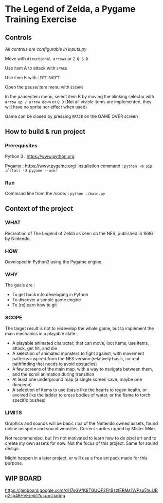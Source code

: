# The Legend of Zelda, a Pygame Training Exercise

## Controls
_All controls are configurable in inputs.py_

Move with ```directional arrows``` or ```Z Q S D```

Use item A to attack with ```SPACE```

Use item B with ```LEFT SHIFT```

Open the pause/item menu with ```ESCAPE```

In the pause/item menu, select item B by moving the blinking selector with ```arrow up / arrow down``` or ```Q D```
(Not all visible items are implemented, they will have no sprite nor effect when used)

Game can be closed by pressing ```SPACE``` on the GAME OVER screen

## How to build & run project
### Prerequisites
Python 3 : https://www.python.org

Pygame :  https://www.pygame.org/
Installation command : 
```python -m pip install -U pygame --user```

### Run
Command line from the <project folder>/code/ :
```python ./main.py```

## Context of the project
### WHAT
Recreation of The Legend of Zelda as seen on the NES, published in 1986 by Nintendo.

### HOW
Developed in Python3 using the Pygame engine.

### WHY
The goals are : 
- To get back into developing in Python
- To discover a simple game engine
- To (re)learn how to git

### SCOPE
The target result is not to redevelop the whole game, but to implement the main mechanics in a playable state :
- A playable animated character, that can move, loot items, use items, attack, get hit, and die
- A selection of animated monsters to fight against, with movement patterns inspired from the NES version (relatively basic, no real pathfinding that needs to avoid obstacles)
- A few screens of the main map, with a way to navigate between them, and the scroll animation during transition
- At least one underground map (a single screen cave, maybe one dungeon)
- A selection of items to use (basic like the hearts to regen health, or evolved like the ladder to cross bodies of water, or the flame to torch specific bushes)

### LIMITS
Graphics and sounds will be basic rips of the Nintendo owned assets, found online on sprite and sound websites.
Current sprites ripped by Mister Mike. 

Not recommended, but I'm not motivated to learn how to do pixel art and to create my own assets for now.
Not the focus of this project. Same for sound design. 

Might happen in a later project, or will use a free art pack made for this purpose.

## WIP BOARD
https://jamboard.google.com/d/17sGVfK9TGUQF2FjtBszIERMs1WPzu5huUBg2sg46HeE/edit?usp=sharing